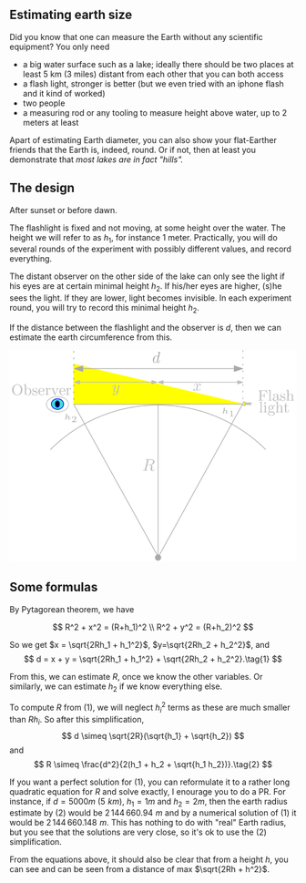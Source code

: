 ## Estimating earth size

Did you know that one can measure the Earth without any scientific equipment? You only need
* a big water surface such as a lake; ideally there should be two places at least 5 km (3 miles) distant from each other that you can both access
* a flash light, stronger is better (but we even tried with an iphone flash and it kind of worked)
* two people
* a measuring rod or any tooling to measure height above water, up to 2 meters at least

Apart of estimating Earth diameter, you can also show your flat-Earther friends that the Earth is, indeed, round. 
Or if not, then at least you demonstrate that *most lakes are in fact "hills".*

## The design

After sunset or before dawn.

The flashlight is fixed and not moving, at some height over the water. The height we will refer to as $h_1$, for instance 1 meter. Practically, you will do several
rounds of the experiment with possibly different values, and record everything.

The distant observer on the other side of the lake can only see the light if his eyes are at certain minimal height $h_2$. 
If his/her eyes are higher, (s)he sees the light. If they are lower, light becomes invisible. In each experiment round, you will try to record this minimal 
height $h_2$.

If the distance between the flashlight and the observer is $d$, then we can estimate the earth circumference from this.

![schema](img/schema.png)


## Some formulas

By Pytagorean theorem, we have

$$
R^2 + x^2 = (R+h_1)^2 \\
R^2 + y^2 = (R+h_2)^2 
$$

So we get $x = \sqrt{2Rh_1 + h_1^2}$, $y=\sqrt{2Rh_2 + h_2^2}$, and 
$$
d = x + y = \sqrt{2Rh_1 + h_1^2} + \sqrt{2Rh_2 + h_2^2}.\tag{1}
$$

From this, we can estimate $R$, once we know the other variables. Or similarly, we can estimate $h_2$ if we know everything else.

To compute $R$ from (1), we will neglect $h_i^2$ terms as these are much smaller than $Rh_i$. So after this simplification,
$$
d \simeq \sqrt{2R}(\sqrt{h_1} + \sqrt{h_2})
$$
and 
$$
R \simeq \frac{d^2}{2(h_1 + h_2 + \sqrt{h_1 h_2})}.\tag{2}
$$

If you want a perfect solution for $(1)$, you can reformulate it to a rather long quadratic equation for $R$ and solve exactly, I enourage you to do a PR.
For instance, if $d = 5000m$ ($5\,\, km$), $h_1 = 1m$ and $h_2 = 2m$, then the earth radius estimate by $(2)$ would be $2\,144\,660.94\,\,m$ and by a numerical solution of $(1)$ it would be $2\,144\,660.148 \,\,m$. This has nothing to do with "real" Earth radius, but you see that the solutions are very close, so it's ok to use the $(2)$ simplification.

From the equations above, it should also be clear that from a height $h$, you can see and can be seen from a distance of max $\sqrt{2Rh + h^2}$.
